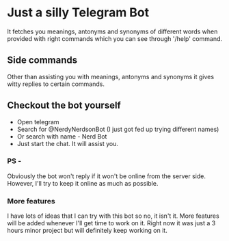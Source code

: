 # Just a silly Telegram Bot
It fetches you meanings, antonyms and synonyms of different words when provided with right commands which you can see through '/help' command.

## Side commands
Other than assisting you with meanings, antonyms and synonyms it gives witty replies to certain commands.

## Checkout the bot yourself
* Open telegram
* Search for @NerdyNerdsonBot (I just got fed up trying different names)
* Or search with name - Nerd Bot
* Just start the chat. It will assist you.

### PS - 
Obviously the bot won't reply if it won't be online from the server side. However, I'll try to keep it online as much as possible.

### More features
I have lots of ideas that I can try with this bot so no, it isn't it. More features will be added whenever I'll get time to work on it. Right now it was just a 3 hours minor project but will definitely keep working on it. 
